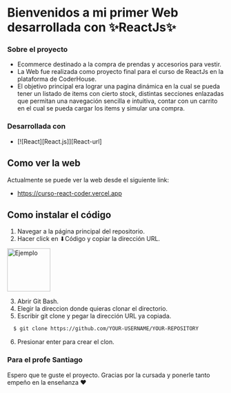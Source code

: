 # Bienvenidos a mi primer Web desarrollada con ✨ReactJs✨

### Sobre el proyecto 
* Ecommerce destinado a la compra de prendas y accesorios para vestir.
* La Web fue realizada como proyecto final para el curso de ReactJs en la plataforma de CoderHouse.
* El objetivo principal era lograr una pagina dinámica en la cual se pueda tener un listado de items con cierto stock, distintas secciones enlazadas que permitan una navegación sencilla e intuitiva, contar con un carrito en el cual se pueda cargar los items y simular una compra.

### Desarrollada con
* [![React][React.js]][React-url]

## Como ver la web 
Actualmente se puede ver la web desde el siguiente link: 
* https://curso-react-coder.vercel.app 

## Como instalar el código
1. Navegar a la página principal del repositorio.
2. Hacer click en ⬇Código y copiar la dirección URL.

<img src="https://docs.github.com/assets/cb-33207/images/help/repository/https-url-clone-cli.png" alt="Ejemplo" width="100" height="100">

3. Abrir Git Bash.
4. Elegir la direccion donde quieras clonar el directorio.
5. Escribir git clone y pegar la dirección URL ya copiada.

```sh
  $ git clone https://github.com/YOUR-USERNAME/YOUR-REPOSITORY
  ```
6. Presionar enter para crear el clon.

### Para el profe Santiago 
Espero que te guste el proyecto.
Gracias por la cursada y ponerle tanto empeño en la enseñanza ❤
